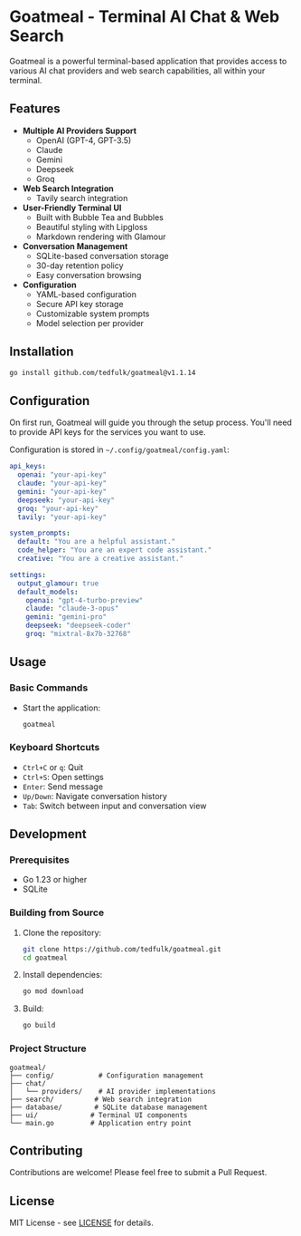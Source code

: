 # Goatmeal - Terminal AI Chat & Web Search

Goatmeal is a powerful terminal-based application that provides access to various AI chat providers and web search capabilities, all within your terminal.

## Features

- **Multiple AI Providers Support**
  - OpenAI (GPT-4, GPT-3.5)
  - Claude
  - Gemini
  - Deepseek
  - Groq
- **Web Search Integration**
  - Tavily search integration
- **User-Friendly Terminal UI**
  - Built with Bubble Tea and Bubbles
  - Beautiful styling with Lipgloss
  - Markdown rendering with Glamour
- **Conversation Management**
  - SQLite-based conversation storage
  - 30-day retention policy
  - Easy conversation browsing
- **Configuration**
  - YAML-based configuration
  - Secure API key storage
  - Customizable system prompts
  - Model selection per provider

## Installation

```bash
go install github.com/tedfulk/goatmeal@v1.1.14
```

## Configuration

On first run, Goatmeal will guide you through the setup process. You'll need to provide API keys for the services you want to use.

Configuration is stored in `~/.config/goatmeal/config.yaml`:

```yaml
api_keys:
  openai: "your-api-key"
  claude: "your-api-key"
  gemini: "your-api-key"
  deepseek: "your-api-key"
  groq: "your-api-key"
  tavily: "your-api-key"

system_prompts:
  default: "You are a helpful assistant."
  code_helper: "You are an expert code assistant."
  creative: "You are a creative assistant."

settings:
  output_glamour: true
  default_models:
    openai: "gpt-4-turbo-preview"
    claude: "claude-3-opus"
    gemini: "gemini-pro"
    deepseek: "deepseek-coder"
    groq: "mixtral-8x7b-32768"
```

## Usage

### Basic Commands

- Start the application:
  ```bash
  goatmeal
  ```

### Keyboard Shortcuts

- `Ctrl+C` or `q`: Quit
- `Ctrl+S`: Open settings
- `Enter`: Send message
- `Up/Down`: Navigate conversation history
- `Tab`: Switch between input and conversation view

## Development

### Prerequisites

- Go 1.23 or higher
- SQLite

### Building from Source

1. Clone the repository:
   ```bash
   git clone https://github.com/tedfulk/goatmeal.git
   cd goatmeal
   ```

2. Install dependencies:
   ```bash
   go mod download
   ```

3. Build:
   ```bash
   go build
   ```

### Project Structure

```
goatmeal/
├── config/           # Configuration management
├── chat/
│   └── providers/    # AI provider implementations
├── search/          # Web search integration
├── database/        # SQLite database management
├── ui/             # Terminal UI components
└── main.go         # Application entry point
```

## Contributing

Contributions are welcome! Please feel free to submit a Pull Request.

## License

MIT License - see [LICENSE](LICENSE) for details. 